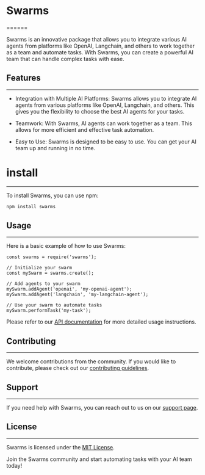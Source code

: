 # Swarms
======

Swarms is an innovative package that allows you to integrate various AI agents from platforms like OpenAI, Langchain, and others to work together as a team and automate tasks. With Swarms, you can create a powerful AI team that can handle complex tasks with ease.

## Features
--------

-   Integration with Multiple AI Platforms: Swarms allows you to integrate AI agents from various platforms like OpenAI, Langchain, and others. This gives you the flexibility to choose the best AI agents for your tasks.

-   Teamwork: With Swarms, AI agents can work together as a team. This allows for more efficient and effective task automation.

-   Easy to Use: Swarms is designed to be easy to use. You can get your AI team up and running in no time.

# install
------------

To install Swarms, you can use npm:

```bash
npm install swarms
```


## Usage
-----

Here is a basic example of how to use Swarms:

```
const swarms = require('swarms');

// Initialize your swarm
const mySwarm = swarms.create();

// Add agents to your swarm
mySwarm.addAgent('openai', 'my-openai-agent');
mySwarm.addAgent('langchain', 'my-langchain-agent');

// Use your swarm to automate tasks
mySwarm.performTask('my-task');
```


Please refer to our [API documentation](https://domain.apac.ai/API.md) for more detailed usage instructions.

## Contributing
------------

We welcome contributions from the community. If you would like to contribute, please check out our [contributing guidelines](https://github.com/kyegomez/swarms-js).

## Support
-------

If you need help with Swarms, you can reach out to us on our [support page](https://github.com/kyegomez/swarms-js).

## License
-------

Swarms is licensed under the [MIT License](https://github.com/kyegomez/swarms-js/LICENSE).

Join the Swarms community and start automating tasks with your AI team today!